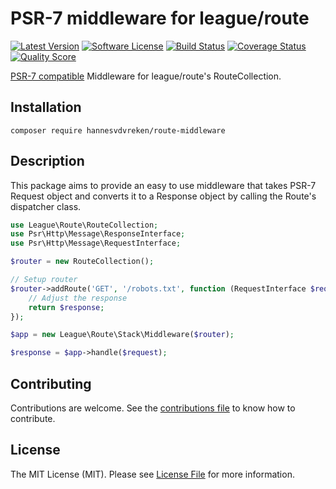 # PSR-7 middleware for league/route

[![Latest Version](https://img.shields.io/github/release/hannesvdvreken/route-middleware.svg?style=flat-square)](https://github.com/hannesvdvreken/route-middleware/releases)
[![Software License](https://img.shields.io/badge/license-MIT-brightgreen.svg?style=flat-square)](LICENSE)
[![Build Status](https://img.shields.io/travis/hannesvdvreken/route-middleware/master.svg?style=flat-square)](https://travis-ci.org/hannesvdvreken/route-middleware)
[![Coverage Status](https://img.shields.io/scrutinizer/coverage/g/hannesvdvreken/route-middleware.svg?style=flat-square)](https://scrutinizer-ci.com/g/hannesvdvreken/route-middleware/code-structure)
[![Quality Score](https://img.shields.io/scrutinizer/g/hannesvdvreken/route-middleware.svg?style=flat-square)](https://scrutinizer-ci.com/g/hannesvdvreken/route-middleware)

[PSR-7 compatible](https://github.com/hannesvdvreken/psr7-middlewares) Middleware for league/route's RouteCollection.

## Installation

```
composer require hannesvdvreken/route-middleware
```

## Description

This package aims to provide an easy to use middleware that takes PSR-7 Request object and converts it
to a Response object by calling the Route's dispatcher class.

```php
use League\Route\RouteCollection;
use Psr\Http\Message\ResponseInterface;
use Psr\Http\Message\RequestInterface;

$router = new RouteCollection();

// Setup router
$router->addRoute('GET', '/robots.txt', function (RequestInterface $request, ResponseInterface $response) {
    // Adjust the response
    return $response;
});

$app = new League\Route\Stack\Middleware($router);

$response = $app->handle($request);
```

## Contributing

Contributions are welcome. See the [contributions file](CONTRIBUTING.md) to know how to contribute.

## License

The MIT License (MIT). Please see [License File](LICENSE) for more information.
